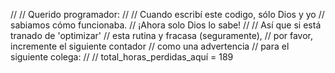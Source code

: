 //
// Querido programador:
//
// Cuando escribí este codigo, sólo Dios y yo
// sabiamos cómo funcionaba.
// ¡Ahora solo Dios lo sabe!
//
// Así que si está tranado de 'optimizar'
// esta rutina y fracasa (seguramente),
// por favor, incremente el siguiente contador
// como una advertencia
// para el siguiente colega:
//
// total_horas_perdidas_aquí = 189
